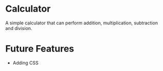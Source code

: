 # Calculator
A simple calculator that can perform addition, multiplication, subtraction and division.


# Future Features
- Adding CSS


